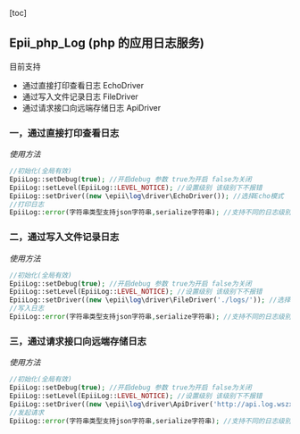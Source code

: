[toc]
## Epii_php_Log (php 的应用日志服务)

目前支持

- 通过直接打印查看日志 EchoDriver
- 通过写入文件记录日志 FileDriver
- 通过请求接口向远端存储日志 ApiDriver

### 一，通过直接打印查看日志

*使用方法*

```php
//初始化(全局有效)
EpiiLog::setDebug(true); //开启debug 参数 true为开启 false为关闭
EpiiLog::setLevel(EpiiLog::LEVEL_NOTICE); //设置级别 该级别下不报错
EpiiLog::setDriver((new \epii\log\driver\EchoDriver()); //选择Echo模式
//打印日志
EpiiLog::error(字符串类型支持json字符串,serialize字符串); //支持不同的日志级别 这里仅以error示例
```


### 二，通过写入文件记录日志 

*使用方法*

```php
//初始化(全局有效)
EpiiLog::setDebug(true); //开启debug 参数 true为开启 false为关闭
EpiiLog::setLevel(EpiiLog::LEVEL_NOTICE); //设置级别 该级别下不报错
EpiiLog::setDriver((new \epii\log\driver\FileDriver('./logs/')); //选择File模式，FileDriver初始化中传入需要存放日志的目录
//写入日志
EpiiLog::error(字符串类型支持json字符串,serialize字符串); //支持不同的日志级别 这里仅以error示例
```

### 三，通过请求接口向远端存储日志

*使用方法*

```php
//初始化(全局有效)
EpiiLog::setDebug(true); //开启debug 参数 true为开启 false为关闭
EpiiLog::setLevel(EpiiLog::LEVEL_NOTICE); //设置级别 该级别下不报错
EpiiLog::setDriver((new \epii\log\driver\ApiDriver('http://api.log.wszx.cc/?app=getlog@get',array $data)); //选择Api模式，第一个参数为要远端存储所需要请求的url地址；第二个参数为需要传输的数据(array)
//发起请求
EpiiLog::error(字符串类型支持json字符串,serialize字符串); //支持不同的日志级别 这里仅以error示例
```
